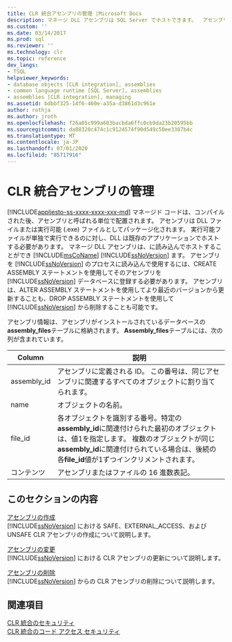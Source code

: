 ```yaml
---
title: CLR 統合アセンブリの管理 |Microsoft Docs
description: マネージ DLL アセンブリは SQL Server でホストできます。  アセンブリの登録、変更、および削除を行うことができます。また、関連付けられているファイルやアクセス許可を管理することもできます。
ms.custom: ''
ms.date: 03/14/2017
ms.prod: sql
ms.reviewer: ''
ms.technology: clr
ms.topic: reference
dev_langs:
- TSQL
helpviewer_keywords:
- database objects [CLR integration], assemblies
- common language runtime [SQL Server], assemblies
- assemblies [CLR integration], managing
ms.assetid: bdbbf325-14f6-460e-a35a-d3861d3c961e
author: rothja
ms.author: jroth
ms.openlocfilehash: f26a05c999a683bacbda6ffc0cb9da23b20595bb
ms.sourcegitcommit: da88320c474c1c9124574f90d549c50ee3387b4c
ms.translationtype: MT
ms.contentlocale: ja-JP
ms.lasthandoff: 07/01/2020
ms.locfileid: "85717916"
---
```

# <a name="managing-clr-integration-assemblies"></a>CLR 統合アセンブリの管理
[!INCLUDE[appliesto-ss-xxxx-xxxx-xxx-md](../../../includes/applies-to-version/sqlserver.md)]
  マネージド コードは、コンパイルされた後、アセンブリと呼ばれる単位で配置されます。 アセンブリは DLL ファイルまたは実行可能 (.exe) ファイルとしてパッケージ化されます。 実行可能ファイルが単独で実行できるのに対し、DLL は既存のアプリケーションでホストする必要があります。 マネージ DLL アセンブリは、に読み込んでホストすることができ [!INCLUDE[msCoName](../../../includes/msconame-md.md)] [!INCLUDE[ssNoVersion](../../../includes/ssnoversion-md.md)] ます。 アセンブリを [!INCLUDE[ssNoVersion](../../../includes/ssnoversion-md.md)] のプロセスに読み込んで使用するには、CREATE ASSEMBLY ステートメントを使用してそのアセンブリを [!INCLUDE[ssNoVersion](../../../includes/ssnoversion-md.md)] データベースに登録する必要があります。 アセンブリは、ALTER ASSEMBLY ステートメントを使用してより最近のバージョンから更新することも、DROP ASSEMBLY ステートメントを使用して [!INCLUDE[ssNoVersion](../../../includes/ssnoversion-md.md)] から削除することも可能です。  
  
 アセンブリ情報は、アセンブリがインストールされているデータベースの**assembly_files**テーブルに格納されます。 **Assembly_files**テーブルには、次の列が含まれています。  
  
|Column|説明|  
|------------|-----------------|  
|assembly_id|アセンブリに定義される ID。 この番号は、同じアセンブリに関連するすべてのオブジェクトに割り当てられます。|  
|name|オブジェクトの名前。|  
|file_id|各オブジェクトを識別する番号。特定の**assembly_id**に関連付けられた最初のオブジェクトは、値1を指定します。 複数のオブジェクトが同じ**assembly_id**に関連付けられている場合は、後続の各**file_id**値が1ずつインクリメントされます。|  
|コンテンツ|アセンブリまたはファイルの 16 進数表記。|  
  
## <a name="in-this-section"></a>このセクションの内容  
 [アセンブリの作成](../../../relational-databases/clr-integration/assemblies/creating-an-assembly.md)  
 [!INCLUDE[ssNoVersion](../../../includes/ssnoversion-md.md)] における SAFE、EXTERNAL_ACCESS、および UNSAFE CLR アセンブリの作成について説明します。  
  
 [アセンブリの変更](../../../relational-databases/clr-integration/assemblies/altering-an-assembly.md)  
 [!INCLUDE[ssNoVersion](../../../includes/ssnoversion-md.md)] における CLR アセンブリの更新について説明します。  
  
 [アセンブリの削除](../../../relational-databases/clr-integration/assemblies/dropping-an-assembly.md)  
 [!INCLUDE[ssNoVersion](../../../includes/ssnoversion-md.md)] からの CLR アセンブリの削除について説明します。  
  
## <a name="see-also"></a>関連項目  
 [CLR 統合のセキュリティ](../../../relational-databases/clr-integration/security/clr-integration-security.md)   
 [CLR 統合のコード アクセス セキュリティ](../../../relational-databases/clr-integration/security/clr-integration-code-access-security.md)  
  
  
